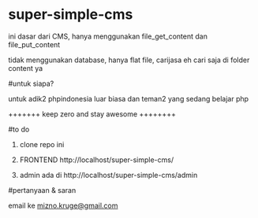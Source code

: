 # super-simple-cms


ini dasar dari CMS, hanya menggunakan file_get_content dan file_put_content

tidak menggunakan database, hanya flat file, carijasa eh cari saja di folder content ya

#untuk siapa?

untuk adik2 phpindonesia luar biasa dan teman2 yang sedang belajar php

+++++++ keep zero and stay awesome ++++++++


#to do

1. clone repo ini

2. FRONTEND http://localhost/super-simple-cms/

3. admin ada di http://localhost/super-simple-cms/admin

#pertanyaan & saran

email ke mizno.kruge@gmail.com